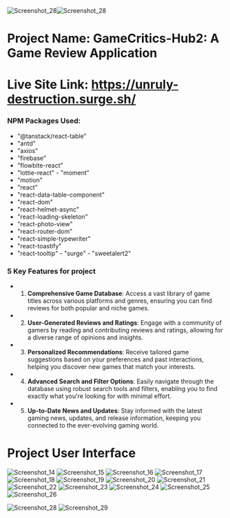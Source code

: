 ![Screenshot_28](https://github.com/user-attachments/assets/245fed77-abd9-451c-b8b9-ab0c4a52c0cd)![Screenshot_28](https://github.com/user-attachments/assets/b6f73659-3069-4905-82cd-849fc0d5a9f0)


# Project Name: GameCritics-Hub2: A Game Review Application

# Live Site Link: https://unruly-destruction.surge.sh/


### NPM Packages Used:

  - "@tanstack/react-table"
   - "antd"
   - "axios"
   - "firebase"
  -  "flowbite-react"
   - "lottie-react"
    - "moment"
   - "motion"
   - "react"
   - "react-data-table-component"
   - "react-dom"
   - "react-helmet-async"
   - "react-loading-skeleton"
   - "react-photo-view"
   - "react-router-dom"
   - "react-simple-typewriter"
   - "react-toastify"
   - "react-tooltip"
    - "surge"
    - "sweetalert2"





### 5 Key Features for project

- 1. **Comprehensive Game Database**: Access a vast library of game titles across various platforms and genres, ensuring you can find reviews for both popular and niche games.

- 2. **User-Generated Reviews and Ratings**: Engage with a community of gamers by reading and contributing reviews and ratings, allowing for a diverse range of opinions and insights.

- 3. **Personalized Recommendations**: Receive tailored game suggestions based on your preferences and past interactions, helping you discover new games that match your interests.

- 4. **Advanced Search and Filter Options**: Easily navigate through the database using robust search tools and filters, enabling you to find exactly what you're looking for with minimal effort.

- 5. **Up-to-Date News and Updates**: Stay informed with the latest gaming news, updates, and release information, keeping you connected to the ever-evolving gaming world.
     

# Project User Interface

 ![Screenshot_14](https://github.com/user-attachments/assets/68231088-71c7-4aca-b547-9fad9e83531d)
![Screenshot_15](https://github.com/user-attachments/assets/d4d46fc7-ac27-43d8-95a2-16ddefa8ed3e)
![Screenshot_16](https://github.com/user-attachments/assets/30c4c3c0-a668-4db8-b397-0466049b8a75)
![Screenshot_17](https://github.com/user-attachments/assets/a2e52bef-44a9-47d3-b0d5-381fa82401cc)
![Screenshot_18](https://github.com/user-attachments/assets/a3585959-b14e-4ee1-a7f4-3bcebe017b2c)
![Screenshot_19](https://github.com/user-attachments/assets/5b0c5b0e-52bb-4726-ab8f-d53c43860211)
![Screenshot_20](https://github.com/user-attachments/assets/7e60cb18-5303-4d2a-a69e-8d1428f1966b)
![Screenshot_21](https://github.com/user-attachments/assets/9c60353b-7347-4354-89c8-3f67a25bb96c)
![Screenshot_22](https://github.com/user-attachments/assets/dc795209-1018-477e-bb38-a5ae5af4ec2e)
![Screenshot_23](https://github.com/user-attachments/assets/aa9a1765-4ff1-4b76-a5a5-2918c819da3e)
![Screenshot_24](https://github.com/user-attachments/assets/3a3a94b9-e8e3-4255-bd0a-a804028ed561)
![Screenshot_25](https://github.com/user-attachments/assets/e64994ab-7507-4a8f-9484-63b299738795)
![Screenshot_26](https://github.com/user-attachments/assets/860ecdd6-e738-4308-9d61-456cbdb0d418)

![Screenshot_28](https://github.com/user-attachments/assets/b289ba67-2d5b-45cf-9082-85405b2b3e96)
![Screenshot_29](https://github.com/user-attachments/assets/706d23d7-9561-4bb2-8d56-c0d9fd1427c7)













